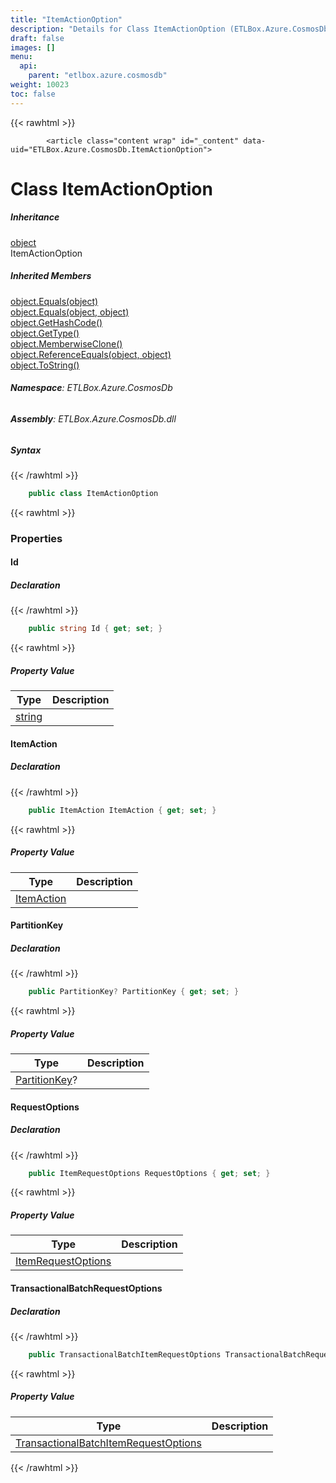 ```yaml
---
title: "ItemActionOption"
description: "Details for Class ItemActionOption (ETLBox.Azure.CosmosDb)"
draft: false
images: []
menu:
  api:
    parent: "etlbox.azure.cosmosdb"
weight: 10023
toc: false
---
```


{{< rawhtml >}}

            <article class="content wrap" id="_content" data-uid="ETLBox.Azure.CosmosDb.ItemActionOption">
  <h1 id="ETLBox_Azure_CosmosDb_ItemActionOption" data-uid="ETLBox.Azure.CosmosDb.ItemActionOption" class="text-break">Class ItemActionOption
</h1>
  <div class="markdown level0 summary"></div>
  <div class="markdown level0 conceptual"></div>
  <div class="inheritance">
    <h5>Inheritance</h5>
    <div class="level0"><a class="xref" href="https://learn.microsoft.com/dotnet/api/system.object">object</a></div>
    <div class="level1"><span class="xref">ItemActionOption</span></div>
  </div>
  <div class="inheritedMembers">
    <h5>Inherited Members</h5>
    <div>
      <a class="xref" href="https://learn.microsoft.com/dotnet/api/system.object.equals#system-object-equals(system-object)">object.Equals(object)</a>
    </div>
    <div>
      <a class="xref" href="https://learn.microsoft.com/dotnet/api/system.object.equals#system-object-equals(system-object-system-object)">object.Equals(object, object)</a>
    </div>
    <div>
      <a class="xref" href="https://learn.microsoft.com/dotnet/api/system.object.gethashcode">object.GetHashCode()</a>
    </div>
    <div>
      <a class="xref" href="https://learn.microsoft.com/dotnet/api/system.object.gettype">object.GetType()</a>
    </div>
    <div>
      <a class="xref" href="https://learn.microsoft.com/dotnet/api/system.object.memberwiseclone">object.MemberwiseClone()</a>
    </div>
    <div>
      <a class="xref" href="https://learn.microsoft.com/dotnet/api/system.object.referenceequals">object.ReferenceEquals(object, object)</a>
    </div>
    <div>
      <a class="xref" href="https://learn.microsoft.com/dotnet/api/system.object.tostring">object.ToString()</a>
    </div>
  </div>
<h6><strong>Namespace</strong>: ETLBox.Azure.CosmosDb</h6>
  <h6><strong>Assembly</strong>: ETLBox.Azure.CosmosDb.dll</h6>
  <h5 id="ETLBox_Azure_CosmosDb_ItemActionOption_syntax">Syntax</h5>
{{< /rawhtml >}}

```C#
    public class ItemActionOption
```

{{< rawhtml >}}
  <h3 id="properties">Properties
</h3>
  <a id="ETLBox_Azure_CosmosDb_ItemActionOption_Id_" data-uid="ETLBox.Azure.CosmosDb.ItemActionOption.Id*"></a>
  <h4 id="ETLBox_Azure_CosmosDb_ItemActionOption_Id" data-uid="ETLBox.Azure.CosmosDb.ItemActionOption.Id">Id</h4>
  <div class="markdown level1 summary"></div>
  <div class="markdown level1 conceptual"></div>
  <h5 class="declaration">Declaration</h5>
{{< /rawhtml >}}

```C#
    public string Id { get; set; }
```

{{< rawhtml >}}
  <h5 class="propertyValue">Property Value</h5>
  <table class="table table-bordered table-condensed">
    <thead>
      <tr>
        <th>Type</th>
        <th>Description</th>
      </tr>
    </thead>
    <tbody>
      <tr>
        <td><a class="xref" href="https://learn.microsoft.com/dotnet/api/system.string">string</a></td>
        <td></td>
      </tr>
    </tbody>
  </table>
  <a id="ETLBox_Azure_CosmosDb_ItemActionOption_ItemAction_" data-uid="ETLBox.Azure.CosmosDb.ItemActionOption.ItemAction*"></a>
  <h4 id="ETLBox_Azure_CosmosDb_ItemActionOption_ItemAction" data-uid="ETLBox.Azure.CosmosDb.ItemActionOption.ItemAction">ItemAction</h4>
  <div class="markdown level1 summary"></div>
  <div class="markdown level1 conceptual"></div>
  <h5 class="declaration">Declaration</h5>
{{< /rawhtml >}}

```C#
    public ItemAction ItemAction { get; set; }
```

{{< rawhtml >}}
  <h5 class="propertyValue">Property Value</h5>
  <table class="table table-bordered table-condensed">
    <thead>
      <tr>
        <th>Type</th>
        <th>Description</th>
      </tr>
    </thead>
    <tbody>
      <tr>
        <td><a class="xref" href="/api/etlbox.azure.cosmosdb/itemaction">ItemAction</a></td>
        <td></td>
      </tr>
    </tbody>
  </table>
  <a id="ETLBox_Azure_CosmosDb_ItemActionOption_PartitionKey_" data-uid="ETLBox.Azure.CosmosDb.ItemActionOption.PartitionKey*"></a>
  <h4 id="ETLBox_Azure_CosmosDb_ItemActionOption_PartitionKey" data-uid="ETLBox.Azure.CosmosDb.ItemActionOption.PartitionKey">PartitionKey</h4>
  <div class="markdown level1 summary"></div>
  <div class="markdown level1 conceptual"></div>
  <h5 class="declaration">Declaration</h5>
{{< /rawhtml >}}

```C#
    public PartitionKey? PartitionKey { get; set; }
```

{{< rawhtml >}}
  <h5 class="propertyValue">Property Value</h5>
  <table class="table table-bordered table-condensed">
    <thead>
      <tr>
        <th>Type</th>
        <th>Description</th>
      </tr>
    </thead>
    <tbody>
      <tr>
        <td><a class="xref" href="https://learn.microsoft.com/dotnet/api/microsoft.azure.cosmos.partitionkey">PartitionKey</a>?</td>
        <td></td>
      </tr>
    </tbody>
  </table>
  <a id="ETLBox_Azure_CosmosDb_ItemActionOption_RequestOptions_" data-uid="ETLBox.Azure.CosmosDb.ItemActionOption.RequestOptions*"></a>
  <h4 id="ETLBox_Azure_CosmosDb_ItemActionOption_RequestOptions" data-uid="ETLBox.Azure.CosmosDb.ItemActionOption.RequestOptions">RequestOptions</h4>
  <div class="markdown level1 summary"></div>
  <div class="markdown level1 conceptual"></div>
  <h5 class="declaration">Declaration</h5>
{{< /rawhtml >}}

```C#
    public ItemRequestOptions RequestOptions { get; set; }
```

{{< rawhtml >}}
  <h5 class="propertyValue">Property Value</h5>
  <table class="table table-bordered table-condensed">
    <thead>
      <tr>
        <th>Type</th>
        <th>Description</th>
      </tr>
    </thead>
    <tbody>
      <tr>
        <td><a class="xref" href="https://learn.microsoft.com/dotnet/api/microsoft.azure.cosmos.itemrequestoptions">ItemRequestOptions</a></td>
        <td></td>
      </tr>
    </tbody>
  </table>
  <a id="ETLBox_Azure_CosmosDb_ItemActionOption_TransactionalBatchRequestOptions_" data-uid="ETLBox.Azure.CosmosDb.ItemActionOption.TransactionalBatchRequestOptions*"></a>
  <h4 id="ETLBox_Azure_CosmosDb_ItemActionOption_TransactionalBatchRequestOptions" data-uid="ETLBox.Azure.CosmosDb.ItemActionOption.TransactionalBatchRequestOptions">TransactionalBatchRequestOptions</h4>
  <div class="markdown level1 summary"></div>
  <div class="markdown level1 conceptual"></div>
  <h5 class="declaration">Declaration</h5>
{{< /rawhtml >}}

```C#
    public TransactionalBatchItemRequestOptions TransactionalBatchRequestOptions { get; set; }
```

{{< rawhtml >}}
  <h5 class="propertyValue">Property Value</h5>
  <table class="table table-bordered table-condensed">
    <thead>
      <tr>
        <th>Type</th>
        <th>Description</th>
      </tr>
    </thead>
    <tbody>
      <tr>
        <td><a class="xref" href="https://learn.microsoft.com/dotnet/api/microsoft.azure.cosmos.transactionalbatchitemrequestoptions">TransactionalBatchItemRequestOptions</a></td>
        <td></td>
      </tr>
    </tbody>
  </table>

{{< /rawhtml >}}
